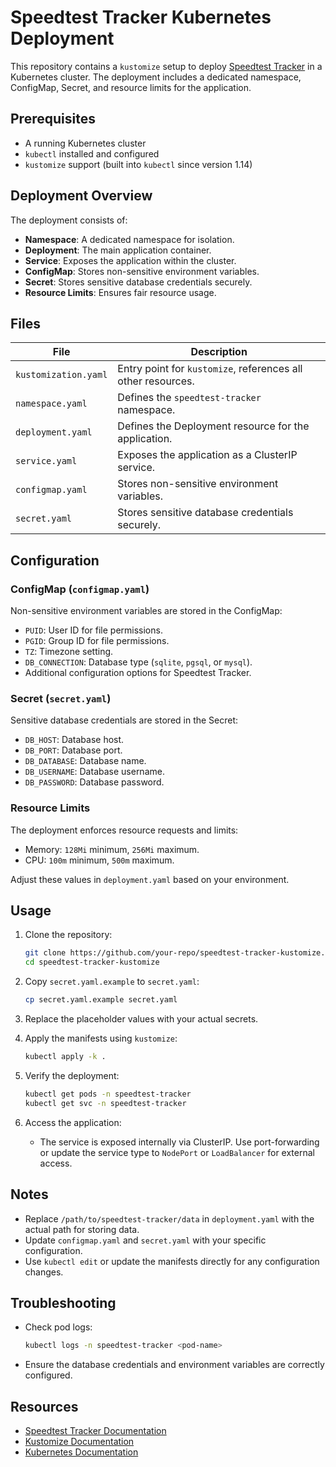 # Speedtest Tracker Kubernetes Deployment

This repository contains a `kustomize` setup to deploy [Speedtest Tracker](https://github.com/henrywhitaker3/Speedtest-Tracker) in a Kubernetes cluster. The deployment includes a dedicated namespace, ConfigMap, Secret, and resource limits for the application.

## Prerequisites

- A running Kubernetes cluster
- `kubectl` installed and configured
- `kustomize` support (built into `kubectl` since version 1.14)

## Deployment Overview

The deployment consists of:
- **Namespace**: A dedicated namespace for isolation.
- **Deployment**: The main application container.
- **Service**: Exposes the application within the cluster.
- **ConfigMap**: Stores non-sensitive environment variables.
- **Secret**: Stores sensitive database credentials securely.
- **Resource Limits**: Ensures fair resource usage.

## Files

| File               | Description                                                      |
|--------------------|------------------------------------------------------------------|
| `kustomization.yaml` | Entry point for `kustomize`, references all other resources.    |
| `namespace.yaml`     | Defines the `speedtest-tracker` namespace.                     |
| `deployment.yaml`    | Defines the Deployment resource for the application.           |
| `service.yaml`       | Exposes the application as a ClusterIP service.               |
| `configmap.yaml`     | Stores non-sensitive environment variables.                    |
| `secret.yaml`        | Stores sensitive database credentials securely.               |

## Configuration

### ConfigMap (`configmap.yaml`)
Non-sensitive environment variables are stored in the ConfigMap:
- `PUID`: User ID for file permissions.
- `PGID`: Group ID for file permissions.
- `TZ`: Timezone setting.
- `DB_CONNECTION`: Database type (`sqlite`, `pgsql`, or `mysql`).
- Additional configuration options for Speedtest Tracker.

### Secret (`secret.yaml`)
Sensitive database credentials are stored in the Secret:
- `DB_HOST`: Database host.
- `DB_PORT`: Database port.
- `DB_DATABASE`: Database name.
- `DB_USERNAME`: Database username.
- `DB_PASSWORD`: Database password.

### Resource Limits
The deployment enforces resource requests and limits:
- Memory: `128Mi` minimum, `256Mi` maximum.
- CPU: `100m` minimum, `500m` maximum.

Adjust these values in `deployment.yaml` based on your environment.

## Usage

1. Clone the repository:
   ```bash
   git clone https://github.com/your-repo/speedtest-tracker-kustomize.git
   cd speedtest-tracker-kustomize
   ```

2. Copy `secret.yaml.example` to `secret.yaml`:
   ```bash
   cp secret.yaml.example secret.yaml
   ```

3. Replace the placeholder values with your actual secrets.

4. Apply the manifests using `kustomize`:
   ```bash
   kubectl apply -k .
   ```

5. Verify the deployment:
   ```bash
   kubectl get pods -n speedtest-tracker
   kubectl get svc -n speedtest-tracker
   ```

6. Access the application:
   - The service is exposed internally via ClusterIP. Use port-forwarding or update the service type to `NodePort` or `LoadBalancer` for external access.

## Notes

- Replace `/path/to/speedtest-tracker/data` in `deployment.yaml` with the actual path for storing data.
- Update `configmap.yaml` and `secret.yaml` with your specific configuration.
- Use `kubectl edit` or update the manifests directly for any configuration changes.

## Troubleshooting

- Check pod logs:
   ```bash
   kubectl logs -n speedtest-tracker <pod-name>
   ```

- Ensure the database credentials and environment variables are correctly configured.

## Resources

- [Speedtest Tracker Documentation](https://github.com/alexjustesen/speedtest-tracker)
- [Kustomize Documentation](https://kustomize.io/)
- [Kubernetes Documentation](https://kubernetes.io/docs/)
